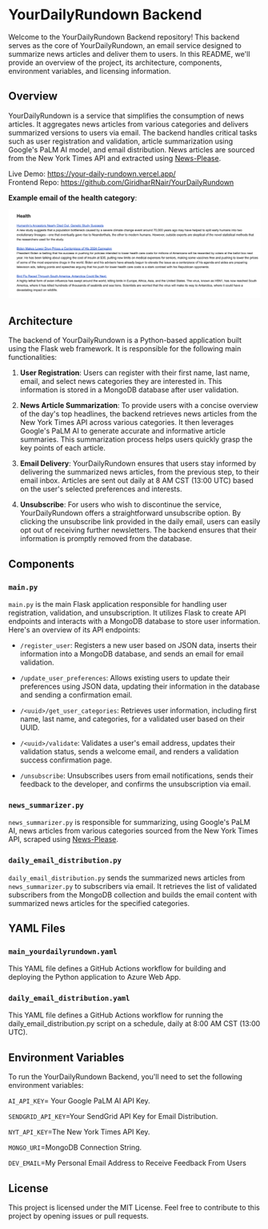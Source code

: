 # YourDailyRundown Backend

Welcome to the YourDailyRundown Backend repository! This backend serves as the core of YourDailyRundown, an email service designed to summarize news articles and deliver them to users. In this README, we'll provide an overview of the project, its architecture, components, environment variables, and licensing information.

## Overview

YourDailyRundown is a service that simplifies the consumption of news articles. It aggregates news articles from various categories and delivers summarized versions to users via email. The backend handles critical tasks such as user registration and validation, article summarization using Google's PaLM AI model, and email distribution. News articles are sourced from the New York Times API and extracted using [News-Please](https://github.com/fhamborg/news-please).

Live Demo: https://your-daily-rundown.vercel.app/ </br>
Frontend Repo: https://github.com/GiridharRNair/YourDailyRundown 

**Example email of the health category**:

<img alt="AutomobileCategoryExample" src="public/HealthCategoryExample.png" />

## Architecture

The backend of YourDailyRundown is a Python-based application built using the Flask web framework. It is responsible for the following main functionalities:

1. **User Registration**: Users can register with their first name, last name, email, and select news categories they are interested in. This information is stored in a MongoDB database after user validation.


2. **News Article Summarization**: To provide users with a concise overview of the day's top headlines, the backend retrieves news articles from the New York Times API across various categories. It then leverages Google's PaLM AI to generate accurate and informative article summaries. This summarization process helps users quickly grasp the key points of each article.


3. **Email Delivery**: YourDailyRundown ensures that users stay informed by delivering the summarized news articles, from the previous step, to their email inbox. Articles are sent out daily at 8 AM CST (13:00 UTC) based on the user's selected preferences and interests.


4. **Unsubscribe**: For users who wish to discontinue the service, YourDailyRundown offers a straightforward unsubscribe option. By clicking the unsubscribe link provided in the daily email, users can easily opt out of receiving further newsletters. The backend ensures that their information is promptly removed from the database.

## Components

### `main.py`
`main.py` is the main Flask application responsible for handling user registration, validation, and unsubscription. It utilizes Flask to create API endpoints and interacts with a MongoDB database to store user information. Here's an overview of its API endpoints:

* `/register_user`: Registers a new user based on JSON data, inserts their information into a MongoDB database, and sends an email for email validation.


* `/update_user_preferences`: Allows existing users to update their preferences using JSON data, updating their information in the database and sending a confirmation email.


* `/<uuid>/get_user_categories`: Retrieves user information, including first name, last name, and categories, for a validated user based on their UUID.


* `/<uuid>/validate`: Validates a user's email address, updates their validation status, sends a welcome email, and renders a validation success confirmation page.


* `/unsubscribe`: Unsubscribes users from email notifications, sends their feedback to the developer, and confirms the unsubscription via email.

### `news_summarizer.py`
`news_summarizer.py` is responsible for summarizing, using Google's PaLM AI, news articles from various categories sourced from the New York Times API, scraped using [News-Please](https://github.com/fhamborg/news-please).

### `daily_email_distribution.py`
`daily_email_distribution.py` sends the summarized news articles from `news_summarizer.py` to subscribers via email. It retrieves the list of validated subscribers from the MongoDB collection and builds the email content with summarized news articles for the specified categories.

## YAML Files

### `main_yourdailyrundown.yaml`
This YAML file defines a GitHub Actions workflow for building and deploying the Python application to Azure Web App.

### `daily_email_distribution.yaml`
This YAML file defines a GitHub Actions workflow for running the daily_email_distribution.py script on a schedule, daily at 8:00 AM CST (13:00 UTC).

## Environment Variables
To run the YourDailyRundown Backend, you'll need to set the following environment variables:

`AI_API_KEY`= Your Google PaLM AI API Key.

`SENDGRID_API_KEY`=Your SendGrid API Key for Email Distribution.

`NYT_API_KEY`=The New York Times API Key.

`MONGO_URI`=MongoDB Connection String.

`DEV_EMAIL`=My Personal Email Address to Receive Feedback From Users

## License
This project is licensed under the MIT License. Feel free to contribute to this project by opening issues or pull requests.